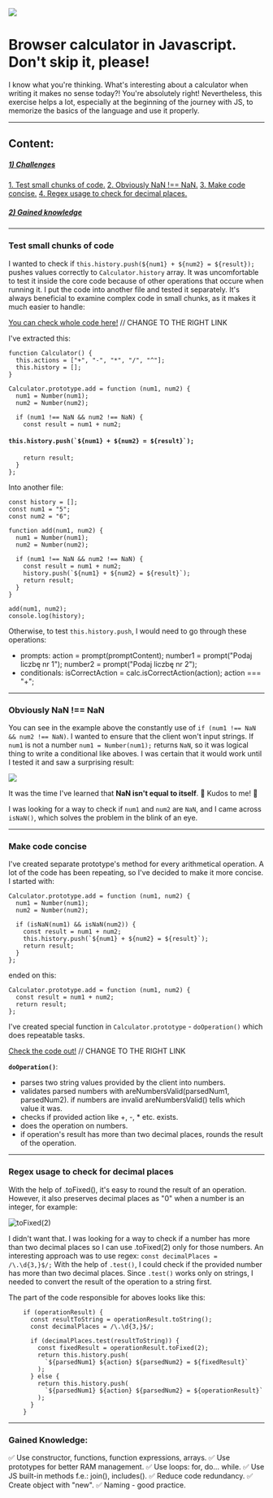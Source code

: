 ![](./README-assets/task-js-basics.png)
# Browser calculator in Javascript. Don't skip it, please!

I know what you're thinking. What's interesting about a calculator when writing it makes no sense today?! You're absolutely right! Nevertheless, this exercise helps a lot, especially at the beginning of the journey with JS, to memorize the basics of the language and use it properly.

---
## Content:
##### [1) Challenges](#####Challenges)
[1. Test small chunks of code.](#test-small-chunks-of-code)
[2. Obviously NaN !== NaN.](#obviously-nan--nan)
[3. Make code concise.](#make-code-concise)
[4. Regex usage to check for decimal places.](#regex-usage-to-check-for-decimal-places)

##### [2) Gained knowledge](#gained-knowledge)

---
### Test small chunks of code
I wanted to check if `this.history.push(${num1} + ${num2} = ${result});` pushes values correctly to `Calculator.history` array.
It was uncomfortable to test it inside the core code because of other operations that occure when running it. I put the code into another file and tested it separately. It's always beneficial to examine complex code in small chunks, as it makes it much easier to handle:

[You can check whole code here!](https://github.com/devmentor-pl/task-js-basics/blob/8e6069fe5f05b9c693ce10acb09b491add600976/js/app.js) // CHANGE TO THE RIGHT LINK

I've extracted this:
```
function Calculator() {
  this.actions = ["+", "-", "*", "/", "^"];
  this.history = [];
}

Calculator.prototype.add = function (num1, num2) {
  num1 = Number(num1);
  num2 = Number(num2);

  if (num1 !== NaN && num2 !== NaN) {
    const result = num1 + num2;
```
#### ```this.history.push(`${num1} + ${num2} = ${result}`);```
```
    return result;
  }
};
```
Into another file:
```
const history = [];
const num1 = "5";
const num2 = "6";

function add(num1, num2) {
  num1 = Number(num1);
  num2 = Number(num2);

  if (num1 !== NaN && num2 !== NaN) {
    const result = num1 + num2;
    history.push(`${num1} + ${num2} = ${result}`);
    return result;
  }
}

add(num1, num2);
console.log(history);
```

Otherwise, to test `this.history.push`, I would need to go through these operations:
- prompts:
action = prompt(promptContent);
number1 = prompt("Podaj liczbę nr 1");
number2 = prompt("Podaj liczbę nr 2");
- conditionals:
isCorrectAction = calc.isCorrectAction(action);
action === "+";

---
### Obviously NaN !== NaN
You can see in the example above the constantly use of `if (num1 !== NaN && num2 !== NaN)`. I wanted to ensure that the client won't input strings. If `num1` is not a number `num1 = Number(num1);` returns `NaN`, so it was logical thing to write a conditional like aboves. I was certain that it would work until I tested it and saw a surprising result:

![](./README-assets/NaN-doesn't-equal.png)

It was the time I've learned that **NaN isn't equal to itself**. :confetti_ball: Kudos to me! :tada:

I was looking for a way to check if `num1` and `num2` are `NaN`, and I came across `isNaN()`, which solves the problem in the blink of an eye.

---
### Make code concise

I've created separate prototype's method for every arithmetical operation. A lot of the code has been repeating, so I've decided to make it more concise. I started with:
```
Calculator.prototype.add = function (num1, num2) {
  num1 = Number(num1);
  num2 = Number(num2);

  if (isNaN(num1) && isNaN(num2)) {
    const result = num1 + num2;
    this.history.push(`${num1} + ${num2} = ${result}`);
    return result;
  }
};
```
ended on this:
```
Calculator.prototype.add = function (num1, num2) {
  const result = num1 + num2;
  return result;
};
```
I've created special function in `Calculator.prototype` - `doOperation()` which does repeatable tasks.

[Check the code out!](https://github.com/devmentor-pl/task-js-basics/blob/8e6069fe5f05b9c693ce10acb09b491add600976/js/app.js) // CHANGE TO THE RIGHT LINK

**`doOperation()`**:

- parses two string values provided by the client into numbers.
- validates parsed numbers with areNumbersValid(parsedNum1, parsedNum2).
  if numbers are invalid areNumbersValid() tells which value it was.
- checks if provided action like +, -, * etc. exists.
- does the operation on numbers.
- if operation's result has more than two decimal places, rounds the result of the operation.

---
### Regex usage to check for decimal places

With the help of .toFixed(), it's easy to round the result of an operation. However, it also preserves decimal places as "0" when a number is an integer, for example:

![toFixed(2)](./README-assets/toFixed.png)

I didn't want that. I was looking for a way to check if a number has more than two decimal places so I can use .toFixed(2) only for those numbers. An interesting approach was to use regex: `const decimalPlaces = /\.\d{3,}$/;` With the help of `.test()`, I could check if the provided number has more than two decimal places. Since `.test()` works only on strings, I needed to convert the result of the operation to a string first.

The part of the code responsible for aboves looks like this:

```
    if (operationResult) {
      const resultToString = operationResult.toString();
      const decimalPlaces = /\.\d{3,}$/;

      if (decimalPlaces.test(resultToString)) {
        const fixedResult = operationResult.toFixed(2);
        return this.history.push(
          `${parsedNum1} ${action} ${parsedNum2} = ${fixedResult}`
        );
      } else {
        return this.history.push(
          `${parsedNum1} ${action} ${parsedNum2} = ${operationResult}`
        );
      }
    }
```

---
### Gained Knowledge:
:white_check_mark: Use constructor, functions, function expressions, arrays.
:white_check_mark: Use prototypes for better RAM management.
:white_check_mark: Use loops: for, do... while.
:white_check_mark: Use JS built-in methods f.e.: join(), includes().
:white_check_mark: Reduce code redundancy.
:white_check_mark: Create object with "new".
:white_check_mark: Naming - good practice.